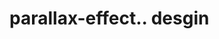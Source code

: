 # parallax-effect.. desgin                                                                                                                                                                                                                                                                                                                                                                                                                                                                                                                                                                                                                                                                                                                  
